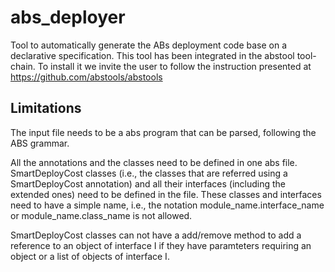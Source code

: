 # abs_deployer
Tool to automatically generate the ABs deployment code base on a declarative
specification.  This tool has been integrated in the abstool tool-chain.
To install it we invite the user to follow the instruction presented at
https://github.com/abstools/abstools


Limitations
-----------

The input file needs to be a abs program that can be parsed, following the ABS grammar.

All the annotations and the classes need to be defined in one abs file.
SmartDeployCost classes (i.e., the classes that are referred using a SmartDeployCost annotation)
and all their interfaces (including the extended ones) need to be defined in the file.
These classes and interfaces need to have a simple name, i.e., the notation module_name.interface_name or 
module_name.class_name is not allowed.

SmartDeployCost classes can not have a add/remove method to add a reference to an object of interface I if they have
paramteters requiring an object or a list of objects of interface I.


